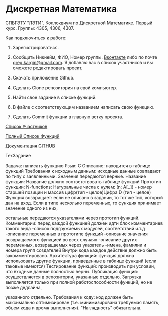 # Дискретная Математика
СПБГЭТУ "ЛЭТИ". Коллоквиум по Дискретной Математике. Первый курс. Группы: 4305, 4306, 4307. 

Как подключиться к работе:

1. Зарегистрироваться.

2. Сообщить Никнейм, ФИО, Номер группы.  [Вконтакте](http://vk.com/greg_kargin "Вконтакте") либо по почте greg.kargin@gmail.com. Я добавлю вас в список участников и вы сможете редактировать проект.

3. Скачать приложение Github.

4. Сделать Clone репозитория на свой компьютер.

5. Найти свое задание в списке функций.

6. В файле с соответствующим названием написать свою функцию.

7. Сделать Commit функции в главную ветку проекта.

[Список Участников](https://github.com/greg-kargin/DM43/blob/master/список_участников "Список Участников")


[Полный Список Функций](https://docs.google.com/spreadsheets/d/1-2dHqPaKqpi5o34qUxRkuVwe4BvA2Lwo-HIwMRHkDpY/edit#gid=0 "Таблица с Функциями")

[Документация GITHUB](https://help.github.com "Документация GITHUB")


ТехЗадание 

Задача: написать функцию
Язык:  С
Описание: находится в таблице функций
Требования к исходным данным: исходные данные совпадают по типу с заявленными. Значения передаются верные.
Название функции: Название должно соответствовать таблице функций
Прототип функции: 
	N-functions: Натуральные числа с нулем:	(n; A[..]) - номер старшей позиции и массив цифр(тип - целое)Цифра D (тип - целое)
Функция возвращает: если не описано в задании, то тот же тип, который дан на вход. Если в типе несколько переменных, то функция принимает значение одного из них, 

остальные передаются указателями через прототип функций.
Комментарии: перед каждой функцией должен идти блок комментариев такого вида
	-список подгружаемых модулей, соответствий и.т.д
	-описание переменных в прототипе функций
	-описание значения возвращаемого функцией во всех случаях
	-описание других переменных, возвращаемых через указатель
	-имена, фамилии и номера групп создателей
Внутри кода каждое действие должно быть закомментировано. 
Архитектура функций: функция должна использовать другие функции, приведенные в таблице функций (если таковые имеются)
Тестирование функций: производить при условии, что входные данные полностью верны. 
Публикация функций: осуществляется в репозитории, указанные отдельно. Загрузка выполняется только при полной работоспособности функций, но не позже дедлайна, 

указанного отдельно.
Требования к коду: код должен быть максимально оптимизирован (т.е. минимизирована требуемая память, объем кода и время выполнения). "Наглядность" обязательна. 
 
